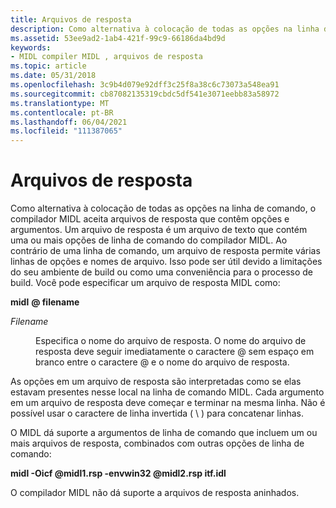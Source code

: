 ```yaml
---
title: Arquivos de resposta
description: Como alternativa à colocação de todas as opções na linha de comando, o compilador MIDL aceita arquivos de resposta que contêm opções e argumentos.
ms.assetid: 53ee9ad2-1ab4-421f-99c9-66186da4bd9d
keywords:
- MIDL compiler MIDL , arquivos de resposta
ms.topic: article
ms.date: 05/31/2018
ms.openlocfilehash: 3c9b4d079e92dff3c25f8a38c6c73073a548ea91
ms.sourcegitcommit: cb87082135319cbdc5df541e3071eebb83a58972
ms.translationtype: MT
ms.contentlocale: pt-BR
ms.lasthandoff: 06/04/2021
ms.locfileid: "111387065"
---
```

# <a name="response-files"></a>Arquivos de resposta

Como alternativa à colocação de todas as opções na linha de comando, o compilador MIDL aceita arquivos de resposta que contêm opções e argumentos. Um arquivo de resposta é um arquivo de texto que contém uma ou mais opções de linha de comando do compilador MIDL. Ao contrário de uma linha de comando, um arquivo de resposta permite várias linhas de opções e nomes de arquivo. Isso pode ser útil devido a limitações do seu ambiente de build ou como uma conveniência para o processo de build. Você pode especificar um arquivo de resposta MIDL como:

**midl** **\@ filename**

<dl> <dt>

<span id="filename"></span><span id="FILENAME"></span>*Filename*
</dt> <dd>

Especifica o nome do arquivo de resposta. O nome do arquivo de resposta deve seguir imediatamente o caractere @ sem espaço em branco entre o caractere @ e o nome do arquivo de resposta.

</dd> </dl>

As opções em um arquivo de resposta são interpretadas como se elas estavam presentes nesse local na linha de comando MIDL. Cada argumento em um arquivo de resposta deve começar e terminar na mesma linha. Não é possível usar o caractere de linha invertida ( \\ ) para concatenar linhas.

O MIDL dá suporte a argumentos de linha de comando que incluem um ou mais arquivos de resposta, combinados com outras opções de linha de comando:

**midl -Oicf @midl1.rsp -envwin32 @midl2.rsp itf.idl**

O compilador MIDL não dá suporte a arquivos de resposta aninhados.

 

 





